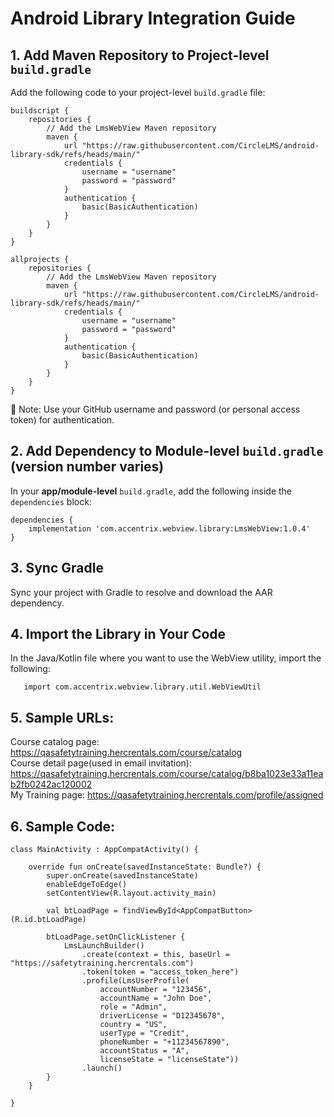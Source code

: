 # Android Library Integration Guide

## **1. Add Maven Repository to Project-level `build.gradle`**  
   Add the following code to your project-level `build.gradle` file:
```
buildscript {
    repositories {
        // Add the LmsWebView Maven repository
        maven {
            url "https://raw.githubusercontent.com/CircleLMS/android-library-sdk/refs/heads/main/"
            credentials {
                username = "username"
                password = "password"
            }
            authentication {
                basic(BasicAuthentication)
            }
        }
    }
}

allprojects {
    repositories {
        // Add the LmsWebView Maven repository
        maven {
            url "https://raw.githubusercontent.com/CircleLMS/android-library-sdk/refs/heads/main/"
            credentials {
                username = "username"
                password = "password"
            }
            authentication {
                basic(BasicAuthentication)
            }
        }
    }
}
```
🔐 Note: Use your GitHub username and password (or personal access token) for authentication.

## **2. Add Dependency to Module-level `build.gradle`** (version number varies)  
   In your **app/module-level** `build.gradle`, add the following inside the `dependencies` block:
```
dependencies {
    implementation 'com.accentrix.webview.library:LmsWebView:1.0.4'
}
```

## **3. Sync Gradle**  
   Sync your project with Gradle to resolve and download the AAR dependency.  
   
## **4. Import the Library in Your Code**  
   In the Java/Kotlin file where you want to use the WebView utility, import the following:  
```
   import com.accentrix.webview.library.util.WebViewUtil
```

## **5. Sample URLs:**  
Course catalog page: https://qasafetytraining.hercrentals.com/course/catalog  
Course detail page(used in email invitation): https://qasafetytraining.hercrentals.com/course/catalog/b8ba1023e33a11eab2fb0242ac120002  
My Training page: https://qasafetytraining.hercrentals.com/profile/assigned  

## **6. Sample Code:**  
```
class MainActivity : AppCompatActivity() {

    override fun onCreate(savedInstanceState: Bundle?) {
        super.onCreate(savedInstanceState)
        enableEdgeToEdge()
        setContentView(R.layout.activity_main)

        val btLoadPage = findViewById<AppCompatButton>(R.id.btLoadPage)

        btLoadPage.setOnClickListener {
            LmsLaunchBuilder()
                .create(context = this, baseUrl = "https://safetytraining.hercrentals.com")
                .token(token = "access_token_here")
                .profile(LmsUserProfile(
                    accountNumber = "123456",
                    accountName = "John Doe",
                    role = "Admin",
                    driverLicense = "D12345678",
                    country = "US",
                    userType = "Credit",
                    phoneNumber = "+11234567890",
                    accountStatus = "A",
                    licenseState = "licenseState"))
                .launch()
        }
    }

}

```
